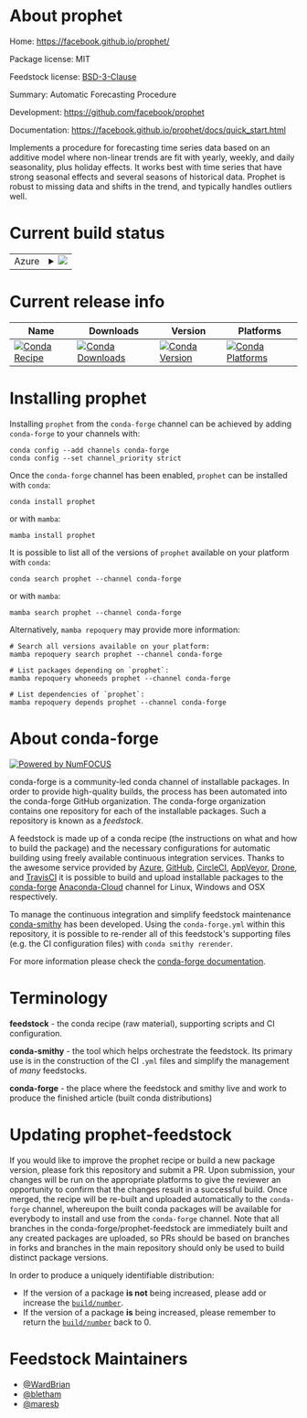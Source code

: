 About prophet
=============

Home: https://facebook.github.io/prophet/

Package license: MIT

Feedstock license: [BSD-3-Clause](https://github.com/conda-forge/prophet-feedstock/blob/main/LICENSE.txt)

Summary: Automatic Forecasting Procedure

Development: https://github.com/facebook/prophet

Documentation: https://facebook.github.io/prophet/docs/quick_start.html

Implements a procedure for forecasting time series data based on an
additive model where non-linear trends are fit with yearly, weekly, and
daily seasonality, plus holiday effects. It works best with time series
that have strong seasonal effects and several seasons of historical data.
Prophet is robust to missing data and shifts in the trend, and typically
handles outliers well.


Current build status
====================


<table>
    
  <tr>
    <td>Azure</td>
    <td>
      <details>
        <summary>
          <a href="https://dev.azure.com/conda-forge/feedstock-builds/_build/latest?definitionId=12449&branchName=main">
            <img src="https://dev.azure.com/conda-forge/feedstock-builds/_apis/build/status/prophet-feedstock?branchName=main">
          </a>
        </summary>
        <table>
          <thead><tr><th>Variant</th><th>Status</th></tr></thead>
          <tbody><tr>
              <td>linux_64_python3.10.____cpython</td>
              <td>
                <a href="https://dev.azure.com/conda-forge/feedstock-builds/_build/latest?definitionId=12449&branchName=main">
                  <img src="https://dev.azure.com/conda-forge/feedstock-builds/_apis/build/status/prophet-feedstock?branchName=main&jobName=linux&configuration=linux_64_python3.10.____cpython" alt="variant">
                </a>
              </td>
            </tr><tr>
              <td>linux_64_python3.7.____cpython</td>
              <td>
                <a href="https://dev.azure.com/conda-forge/feedstock-builds/_build/latest?definitionId=12449&branchName=main">
                  <img src="https://dev.azure.com/conda-forge/feedstock-builds/_apis/build/status/prophet-feedstock?branchName=main&jobName=linux&configuration=linux_64_python3.7.____cpython" alt="variant">
                </a>
              </td>
            </tr><tr>
              <td>linux_64_python3.8.____cpython</td>
              <td>
                <a href="https://dev.azure.com/conda-forge/feedstock-builds/_build/latest?definitionId=12449&branchName=main">
                  <img src="https://dev.azure.com/conda-forge/feedstock-builds/_apis/build/status/prophet-feedstock?branchName=main&jobName=linux&configuration=linux_64_python3.8.____cpython" alt="variant">
                </a>
              </td>
            </tr><tr>
              <td>linux_64_python3.9.____cpython</td>
              <td>
                <a href="https://dev.azure.com/conda-forge/feedstock-builds/_build/latest?definitionId=12449&branchName=main">
                  <img src="https://dev.azure.com/conda-forge/feedstock-builds/_apis/build/status/prophet-feedstock?branchName=main&jobName=linux&configuration=linux_64_python3.9.____cpython" alt="variant">
                </a>
              </td>
            </tr><tr>
              <td>osx_64_python3.10.____cpython</td>
              <td>
                <a href="https://dev.azure.com/conda-forge/feedstock-builds/_build/latest?definitionId=12449&branchName=main">
                  <img src="https://dev.azure.com/conda-forge/feedstock-builds/_apis/build/status/prophet-feedstock?branchName=main&jobName=osx&configuration=osx_64_python3.10.____cpython" alt="variant">
                </a>
              </td>
            </tr><tr>
              <td>osx_64_python3.7.____cpython</td>
              <td>
                <a href="https://dev.azure.com/conda-forge/feedstock-builds/_build/latest?definitionId=12449&branchName=main">
                  <img src="https://dev.azure.com/conda-forge/feedstock-builds/_apis/build/status/prophet-feedstock?branchName=main&jobName=osx&configuration=osx_64_python3.7.____cpython" alt="variant">
                </a>
              </td>
            </tr><tr>
              <td>osx_64_python3.8.____cpython</td>
              <td>
                <a href="https://dev.azure.com/conda-forge/feedstock-builds/_build/latest?definitionId=12449&branchName=main">
                  <img src="https://dev.azure.com/conda-forge/feedstock-builds/_apis/build/status/prophet-feedstock?branchName=main&jobName=osx&configuration=osx_64_python3.8.____cpython" alt="variant">
                </a>
              </td>
            </tr><tr>
              <td>osx_64_python3.9.____cpython</td>
              <td>
                <a href="https://dev.azure.com/conda-forge/feedstock-builds/_build/latest?definitionId=12449&branchName=main">
                  <img src="https://dev.azure.com/conda-forge/feedstock-builds/_apis/build/status/prophet-feedstock?branchName=main&jobName=osx&configuration=osx_64_python3.9.____cpython" alt="variant">
                </a>
              </td>
            </tr><tr>
              <td>win_64_python3.10.____cpython</td>
              <td>
                <a href="https://dev.azure.com/conda-forge/feedstock-builds/_build/latest?definitionId=12449&branchName=main">
                  <img src="https://dev.azure.com/conda-forge/feedstock-builds/_apis/build/status/prophet-feedstock?branchName=main&jobName=win&configuration=win_64_python3.10.____cpython" alt="variant">
                </a>
              </td>
            </tr><tr>
              <td>win_64_python3.7.____cpython</td>
              <td>
                <a href="https://dev.azure.com/conda-forge/feedstock-builds/_build/latest?definitionId=12449&branchName=main">
                  <img src="https://dev.azure.com/conda-forge/feedstock-builds/_apis/build/status/prophet-feedstock?branchName=main&jobName=win&configuration=win_64_python3.7.____cpython" alt="variant">
                </a>
              </td>
            </tr><tr>
              <td>win_64_python3.8.____cpython</td>
              <td>
                <a href="https://dev.azure.com/conda-forge/feedstock-builds/_build/latest?definitionId=12449&branchName=main">
                  <img src="https://dev.azure.com/conda-forge/feedstock-builds/_apis/build/status/prophet-feedstock?branchName=main&jobName=win&configuration=win_64_python3.8.____cpython" alt="variant">
                </a>
              </td>
            </tr><tr>
              <td>win_64_python3.9.____cpython</td>
              <td>
                <a href="https://dev.azure.com/conda-forge/feedstock-builds/_build/latest?definitionId=12449&branchName=main">
                  <img src="https://dev.azure.com/conda-forge/feedstock-builds/_apis/build/status/prophet-feedstock?branchName=main&jobName=win&configuration=win_64_python3.9.____cpython" alt="variant">
                </a>
              </td>
            </tr>
          </tbody>
        </table>
      </details>
    </td>
  </tr>
</table>

Current release info
====================

| Name | Downloads | Version | Platforms |
| --- | --- | --- | --- |
| [![Conda Recipe](https://img.shields.io/badge/recipe-prophet-green.svg)](https://anaconda.org/conda-forge/prophet) | [![Conda Downloads](https://img.shields.io/conda/dn/conda-forge/prophet.svg)](https://anaconda.org/conda-forge/prophet) | [![Conda Version](https://img.shields.io/conda/vn/conda-forge/prophet.svg)](https://anaconda.org/conda-forge/prophet) | [![Conda Platforms](https://img.shields.io/conda/pn/conda-forge/prophet.svg)](https://anaconda.org/conda-forge/prophet) |

Installing prophet
==================

Installing `prophet` from the `conda-forge` channel can be achieved by adding `conda-forge` to your channels with:

```
conda config --add channels conda-forge
conda config --set channel_priority strict
```

Once the `conda-forge` channel has been enabled, `prophet` can be installed with `conda`:

```
conda install prophet
```

or with `mamba`:

```
mamba install prophet
```

It is possible to list all of the versions of `prophet` available on your platform with `conda`:

```
conda search prophet --channel conda-forge
```

or with `mamba`:

```
mamba search prophet --channel conda-forge
```

Alternatively, `mamba repoquery` may provide more information:

```
# Search all versions available on your platform:
mamba repoquery search prophet --channel conda-forge

# List packages depending on `prophet`:
mamba repoquery whoneeds prophet --channel conda-forge

# List dependencies of `prophet`:
mamba repoquery depends prophet --channel conda-forge
```


About conda-forge
=================

[![Powered by
NumFOCUS](https://img.shields.io/badge/powered%20by-NumFOCUS-orange.svg?style=flat&colorA=E1523D&colorB=007D8A)](https://numfocus.org)

conda-forge is a community-led conda channel of installable packages.
In order to provide high-quality builds, the process has been automated into the
conda-forge GitHub organization. The conda-forge organization contains one repository
for each of the installable packages. Such a repository is known as a *feedstock*.

A feedstock is made up of a conda recipe (the instructions on what and how to build
the package) and the necessary configurations for automatic building using freely
available continuous integration services. Thanks to the awesome service provided by
[Azure](https://azure.microsoft.com/en-us/services/devops/), [GitHub](https://github.com/),
[CircleCI](https://circleci.com/), [AppVeyor](https://www.appveyor.com/),
[Drone](https://cloud.drone.io/welcome), and [TravisCI](https://travis-ci.com/)
it is possible to build and upload installable packages to the
[conda-forge](https://anaconda.org/conda-forge) [Anaconda-Cloud](https://anaconda.org/)
channel for Linux, Windows and OSX respectively.

To manage the continuous integration and simplify feedstock maintenance
[conda-smithy](https://github.com/conda-forge/conda-smithy) has been developed.
Using the ``conda-forge.yml`` within this repository, it is possible to re-render all of
this feedstock's supporting files (e.g. the CI configuration files) with ``conda smithy rerender``.

For more information please check the [conda-forge documentation](https://conda-forge.org/docs/).

Terminology
===========

**feedstock** - the conda recipe (raw material), supporting scripts and CI configuration.

**conda-smithy** - the tool which helps orchestrate the feedstock.
                   Its primary use is in the construction of the CI ``.yml`` files
                   and simplify the management of *many* feedstocks.

**conda-forge** - the place where the feedstock and smithy live and work to
                  produce the finished article (built conda distributions)


Updating prophet-feedstock
==========================

If you would like to improve the prophet recipe or build a new
package version, please fork this repository and submit a PR. Upon submission,
your changes will be run on the appropriate platforms to give the reviewer an
opportunity to confirm that the changes result in a successful build. Once
merged, the recipe will be re-built and uploaded automatically to the
`conda-forge` channel, whereupon the built conda packages will be available for
everybody to install and use from the `conda-forge` channel.
Note that all branches in the conda-forge/prophet-feedstock are
immediately built and any created packages are uploaded, so PRs should be based
on branches in forks and branches in the main repository should only be used to
build distinct package versions.

In order to produce a uniquely identifiable distribution:
 * If the version of a package **is not** being increased, please add or increase
   the [``build/number``](https://docs.conda.io/projects/conda-build/en/latest/resources/define-metadata.html#build-number-and-string).
 * If the version of a package **is** being increased, please remember to return
   the [``build/number``](https://docs.conda.io/projects/conda-build/en/latest/resources/define-metadata.html#build-number-and-string)
   back to 0.

Feedstock Maintainers
=====================

* [@WardBrian](https://github.com/WardBrian/)
* [@bletham](https://github.com/bletham/)
* [@maresb](https://github.com/maresb/)

